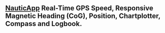 ## [NauticApp](https://play.google.com/store/apps/details?id=io.dcoldeira.nauticapp) Real-Time GPS Speed, Responsive Magnetic Heading (CoG), Position, Chartplotter, Compass and Logbook.

